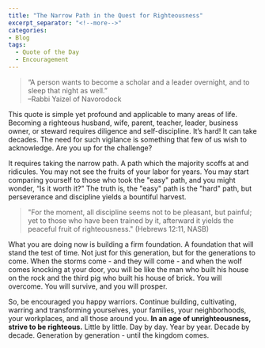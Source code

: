 ```yaml
---
title: "The Narrow Path in the Quest for Righteousness"
excerpt_separator: "<!--more-->"
categories:
- Blog
tags:
  - Quote of the Day
  - Encouragement
---
```


>“A person wants to become a scholar and a leader overnight, and to sleep that night as well.”  
> –Rabbi Yaizel of Navorodock

This quote is simple yet profound and applicable to many areas of life. Becoming a righteous husband, wife, 
parent, teacher, leader, business owner, or steward requires diligence and self-discipline. It’s hard!
It can take decades. The need for such vigilance is something that few of us wish to acknowledge. Are you up for 
the challenge?

It requires taking the narrow path. A path which the majority scoffs at and ridicules. You may not see the fruits of 
your labor for years. You may start comparing yourself to those who took the "easy" path, and you might wonder,
“Is it worth it?” The truth is, the "easy" path is the "hard" path, but perseverance and discipline yields a bountiful
harvest.

>"For the moment, all discipline seems not to be pleasant, but painful; yet to those who have been trained by it, 
afterward it yields the peaceful fruit of righteousness." (Hebrews 12:11, NASB)

What you are doing now is building a firm foundation. A foundation that will stand the test of time. Not just for this 
generation, but for the generations to come. When the storms come - and they will come - and when the wolf comes 
knocking at your door, you will be like the man who built his house on the rock and the third pig who built his house 
of brick. You will overcome. You will survive, and you will prosper.

So, be encouraged you happy warriors. Continue building, cultivating, warring and transforming yourselves, your 
families, your neighborhoods, your workplaces, and all those around you. **In an age of unrighteousness, strive to be 
righteous.** Little by little. Day by day. Year by year. Decade by decade. Generation by generation - until the kingdom 
comes.
